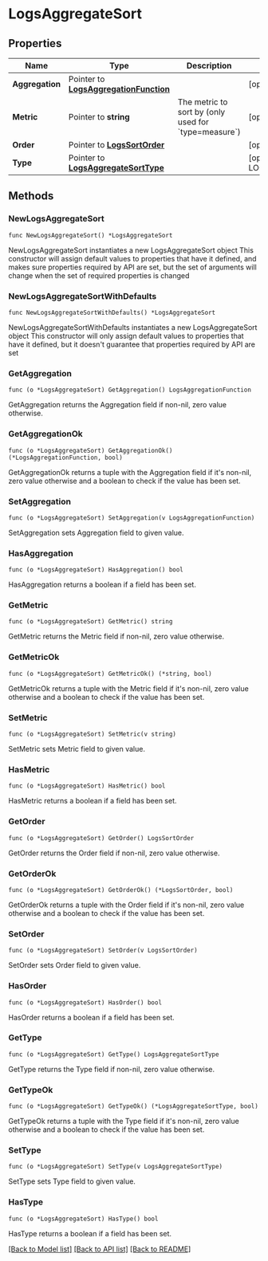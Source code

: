 # LogsAggregateSort

## Properties

Name | Type | Description | Notes
------------ | ------------- | ------------- | -------------
**Aggregation** | Pointer to [**LogsAggregationFunction**](LogsAggregationFunction.md) |  | [optional] 
**Metric** | Pointer to **string** | The metric to sort by (only used for &#x60;type&#x3D;measure&#x60;) | [optional] 
**Order** | Pointer to [**LogsSortOrder**](LogsSortOrder.md) |  | [optional] 
**Type** | Pointer to [**LogsAggregateSortType**](LogsAggregateSortType.md) |  | [optional] [default to LOGSAGGREGATESORTTYPE_ALPHABETICAL]

## Methods

### NewLogsAggregateSort

`func NewLogsAggregateSort() *LogsAggregateSort`

NewLogsAggregateSort instantiates a new LogsAggregateSort object
This constructor will assign default values to properties that have it defined,
and makes sure properties required by API are set, but the set of arguments
will change when the set of required properties is changed

### NewLogsAggregateSortWithDefaults

`func NewLogsAggregateSortWithDefaults() *LogsAggregateSort`

NewLogsAggregateSortWithDefaults instantiates a new LogsAggregateSort object
This constructor will only assign default values to properties that have it defined,
but it doesn't guarantee that properties required by API are set

### GetAggregation

`func (o *LogsAggregateSort) GetAggregation() LogsAggregationFunction`

GetAggregation returns the Aggregation field if non-nil, zero value otherwise.

### GetAggregationOk

`func (o *LogsAggregateSort) GetAggregationOk() (*LogsAggregationFunction, bool)`

GetAggregationOk returns a tuple with the Aggregation field if it's non-nil, zero value otherwise
and a boolean to check if the value has been set.

### SetAggregation

`func (o *LogsAggregateSort) SetAggregation(v LogsAggregationFunction)`

SetAggregation sets Aggregation field to given value.

### HasAggregation

`func (o *LogsAggregateSort) HasAggregation() bool`

HasAggregation returns a boolean if a field has been set.

### GetMetric

`func (o *LogsAggregateSort) GetMetric() string`

GetMetric returns the Metric field if non-nil, zero value otherwise.

### GetMetricOk

`func (o *LogsAggregateSort) GetMetricOk() (*string, bool)`

GetMetricOk returns a tuple with the Metric field if it's non-nil, zero value otherwise
and a boolean to check if the value has been set.

### SetMetric

`func (o *LogsAggregateSort) SetMetric(v string)`

SetMetric sets Metric field to given value.

### HasMetric

`func (o *LogsAggregateSort) HasMetric() bool`

HasMetric returns a boolean if a field has been set.

### GetOrder

`func (o *LogsAggregateSort) GetOrder() LogsSortOrder`

GetOrder returns the Order field if non-nil, zero value otherwise.

### GetOrderOk

`func (o *LogsAggregateSort) GetOrderOk() (*LogsSortOrder, bool)`

GetOrderOk returns a tuple with the Order field if it's non-nil, zero value otherwise
and a boolean to check if the value has been set.

### SetOrder

`func (o *LogsAggregateSort) SetOrder(v LogsSortOrder)`

SetOrder sets Order field to given value.

### HasOrder

`func (o *LogsAggregateSort) HasOrder() bool`

HasOrder returns a boolean if a field has been set.

### GetType

`func (o *LogsAggregateSort) GetType() LogsAggregateSortType`

GetType returns the Type field if non-nil, zero value otherwise.

### GetTypeOk

`func (o *LogsAggregateSort) GetTypeOk() (*LogsAggregateSortType, bool)`

GetTypeOk returns a tuple with the Type field if it's non-nil, zero value otherwise
and a boolean to check if the value has been set.

### SetType

`func (o *LogsAggregateSort) SetType(v LogsAggregateSortType)`

SetType sets Type field to given value.

### HasType

`func (o *LogsAggregateSort) HasType() bool`

HasType returns a boolean if a field has been set.


[[Back to Model list]](../README.md#documentation-for-models) [[Back to API list]](../README.md#documentation-for-api-endpoints) [[Back to README]](../README.md)


